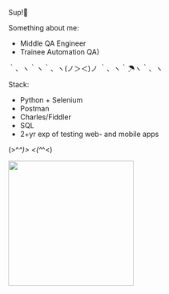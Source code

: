 Sup!🤩

Something about me:
- Middle QA Engineer
- Trainee Automation QA)

｀、ヽ｀ヽ｀、ヽ(ノ＞＜)ノ ｀、ヽ｀☂ヽ｀、ヽ 

Stack:
- Python + Selenium
- Postman
- Charles/Fiddler
- SQL
- 2+yr exp of testing web- and mobile apps

(>^_^)> <(^_^<)

<img src="https://user-images.githubusercontent.com/58269256/182180747-17a135ce-0b58-4146-bcde-227b5a8c4c5c.png" width="250px">
